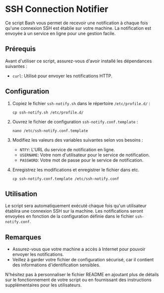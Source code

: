# SSH Connection Notifier

Ce script Bash vous permet de recevoir une notification à chaque fois qu'une connexion SSH est établie sur votre machine. La notification est envoyée à un service en ligne pour une gestion facile.

## Prérequis

Avant d'utiliser ce script, assurez-vous d'avoir installé les dépendances suivantes :

- `curl`: Utilisé pour envoyer les notifications HTTP.

## Configuration

1. Copiez le fichier `ssh-notify.sh` dans le répertoire `/etc/profile.d/` :

   ```shell
   cp ssh-notify.sh /etc/profile.d/
   ```

2. Ouvrez le fichier de configuration `ssh-notify.conf.template` :

   ```shell
   nano /etc/ssh-notify.conf.template
   ```

3. Modifiez les valeurs des variables suivantes selon vos besoins :

   - `NTFY`: L'URL du service de notification en ligne.
   - `USERNAME`: Votre nom d'utilisateur pour le service de notification.
   - `PASSWORD`: Votre mot de passe pour le service de notification.

4. Enregistrez les modifications et enregistrer le fichier dans etc.
   
   ```shell
   cp ssh-notify.conf.template /etc/ssh-notify.conf
   ```

## Utilisation

Le script sera automatiquement exécuté chaque fois qu'un utilisateur établira une connexion SSH sur la machine. Les notifications seront envoyées en fonction de la configuration définie dans le fichier `ssh-notify.conf`.

## Remarques

- Assurez-vous que votre machine a accès à Internet pour pouvoir envoyer les notifications.
- Veillez à garder votre fichier de configuration sécurisé, car il contient des informations d'identification sensibles.

N'hésitez pas à personnaliser le fichier README en ajoutant plus de détails sur le fonctionnement de votre script ou en fournissant des instructions supplémentaires pour les utilisateurs.

